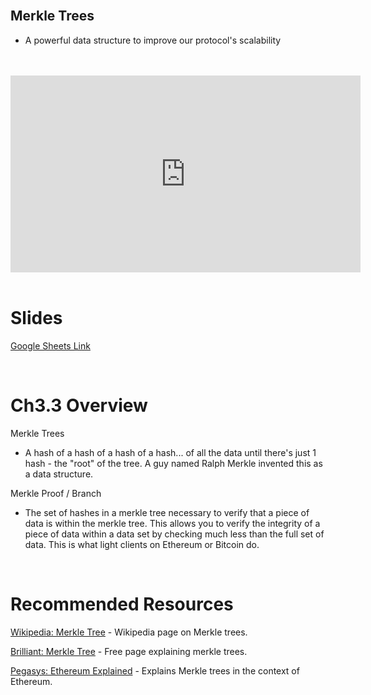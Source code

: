 <br />

## Merkle Trees
- A powerful data structure to improve our protocol's scalability

<br />
<br />
<iframe
	width="560"
	height="315"
	src="https://www.youtube.com/embed/r_vrvoGd3RU"
	frameborder="0"
	allow="accelerometer; autoplay; encrypted-media; gyroscope; picture-in-picture"
	allowfullscreen>
</iframe>
<br />
<br />

# Slides

[Google Sheets Link](https://docs.google.com/presentation/d/1KxqlX9_IvCfnbqGU1q5nIiaj4FXV7mFoUJwHRovIUG8/edit)

<br />

# Ch3.3 Overview

Merkle Trees
- A hash of a hash of a hash of a hash... of all the data until there's just 1 hash - the "root" of the tree. A guy named Ralph Merkle invented this as a data structure.

Merkle Proof / Branch
- The set of hashes in a merkle tree necessary to verify that a piece of data is within the merkle tree. This allows you to verify the integrity of a piece of data within a data set by checking much less than the full set of data. This is what light clients on Ethereum or Bitcoin do.

<br />

# Recommended Resources

[Wikipedia: Merkle Tree](https://en.wikipedia.org/wiki/Merkle_tree) - Wikipedia page on Merkle trees.

[Brilliant: Merkle Tree](https://brilliant.org/wiki/merkle-tree/) - Free page explaining merkle trees.

[Pegasys: Ethereum Explained](https://pegasys.tech/ethereum-explained-merkle-trees-world-state-transactions-and-more/) - Explains Merkle trees in the context of Ethereum.

<br />

